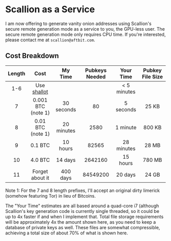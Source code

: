 Scallion as a Service
=====================

I am now offering to generate vanity onion addresses using Scallion's secure remote generation mode as a service to you, the GPU-less user. The secure remote generation mode only requires CPU time. If you're interested, please contact me at ```scallion@aftbit.com```.

Cost Breakdown
--------------

| Length | Cost                                               | My Time    | Pubkeys Needed | Your Time    | Pubkey File Size |
|:------:|:--------------------------------------------------:|:----------:|:--------------:|:------------:|:----------------:|
| 1-6    | Use [shallot](https://github.com/katmagic/Shallot) |            |                | < 5 minutes  |                  |
| 7      | 0.001 BTC (note 1)                                 | 30 seconds | 80             | 5 seconds    | 25 KB            |
| 8      | 0.01 BTC (note 1)                                  | 20 minutes | 2580           | 1 minute     | 800 KB           |
| 9      | 0.1 BTC                                            | 10 hours   | 82565          | 28 minutes   | 28 MB            |
| 10     | 4.0 BTC                                            | 14 days    | 2642160        | 15 hours     | 780 MB           |
| 11     | Forget about it                                    | 400 days   | 84549200       | 20 days      | 24 GB            |

Note 1: For the 7 and 8 length prefixes, I'll accept an original dirty limerick (somehow featuring Tor) in lieu of Bitcoins.

The "Your Time" estimates are all based around a quad-core i7 (although Scallion's key generation code is currently single threaded, so it could be up to 4x faster if and when I implement that.
Total file storage requirements will be approximately 4x the amount shown here, as you need to keep a database of private keys as well. These files are somewhat compressible, achieving a total size of about 70% of what is shown here.

